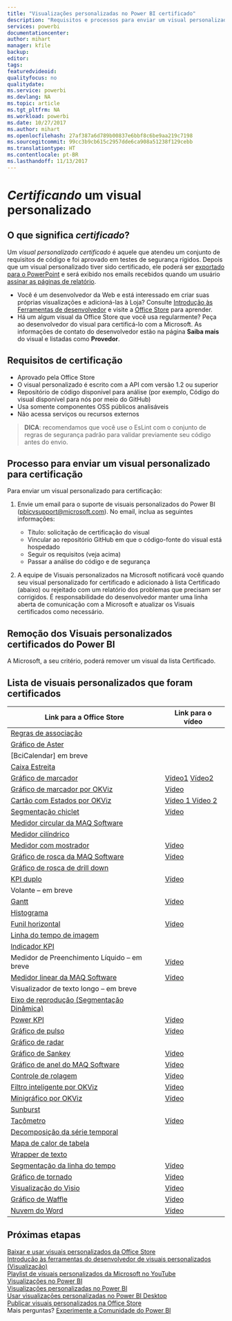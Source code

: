 ```yaml
---
title: "Visualizações personalizadas no Power BI certificado"
description: "Requisitos e processos para enviar um visual personalizado para certificação. E uma lista de visuais personalizados já certificados."
services: powerbi
documentationcenter: 
author: mihart
manager: kfile
backup: 
editor: 
tags: 
featuredvideoid: 
qualityfocus: no
qualitydate: 
ms.service: powerbi
ms.devlang: NA
ms.topic: article
ms.tgt_pltfrm: NA
ms.workload: powerbi
ms.date: 10/27/2017
ms.author: mihart
ms.openlocfilehash: 27af387a6d789b00837e6bbf8c6be9aa219c7198
ms.sourcegitcommit: 99cc3b9cb615c2957dde6ca908a51238f129cebb
ms.translationtype: HT
ms.contentlocale: pt-BR
ms.lasthandoff: 11/13/2017
---
```

# <a name="getting-a-custom-visual-certified"></a>*Certificando* um visual personalizado
## <a name="what-is-meant-by-certified"></a>O que significa *certificado*?
Um *visual personalizado certificado* é aquele que atendeu um conjunto de requisitos de código e foi aprovado em testes de segurança rígidos.  Depois que um visual personalizado tiver sido certificado, ele poderá ser [exportado para o PowerPoint](service-publish-to-powerpoint.md) e será exibido nos emails recebidos quando um usuário [assinar as páginas de relatório](service-report-subscribe.md).

* Você é um desenvolvedor da Web e está interessado em criar suas próprias visualizações e adicioná-las à Loja? Consulte [Introdução às Ferramentas de desenvolvedor](service-custom-visuals-getting-started-with-developer-tools.md) e visite a [Office Store](service-custom-visuals-office-store.md) para aprender.
* Há um algum visual da Office Store que você usa regularmente? Peça ao desenvolvedor do visual para certificá-lo com a Microsoft.  As informações de contato do desenvolvedor estão na página **Saiba mais** do visual e listadas como **Provedor**.

## <a name="certification-requirements"></a>Requisitos de certificação
* Aprovado pela Office Store    
* O visual personalizado é escrito com a API com versão 1.2 ou superior    
* Repositório de código disponível para análise (por exemplo, Código do visual disponível para nós por meio do GitHub)    
* Usa somente componentes OSS públicos analisáveis    
* Não acessa serviços ou recursos externos    

> **DICA**: recomendamos que você use o EsLint com o conjunto de regras de segurança padrão para validar previamente seu código antes do envio.
> 
> 

## <a name="process-for-submitting-a-custom-visual-for-certification"></a>Processo para enviar um visual personalizado para certificação
Para enviar um visual personalizado para certificação:

1. Envie um email para o suporte de visuais personalizados do Power BI (pbicvsupport@microsoft.com). No email, inclua as seguintes informações:    
   
   * Título: solicitação de certificação do visual    
   * Vincular ao repositório GitHub em que o código-fonte do visual está hospedado    
   * Seguir os requisitos (veja acima)    
   * Passar a análise do código e de segurança    
2. A equipe de Visuais personalizados na Microsoft notificará você quando seu visual personalizado for certificado e adicionado à lista Certificado (abaixo) ou rejeitado com um relatório dos problemas que precisam ser corrigidos. É responsabilidade do desenvolvedor manter uma linha aberta de comunicação com a Microsoft e atualizar os Visuais certificados como necessário.

## <a name="removal-of-power-bi-certified-custom-visuals"></a>Remoção dos Visuais personalizados certificados do Power BI
A Microsoft, a seu critério, poderá remover um visual da lista Certificado.  

## <a name="list-of-custom-visuals-that-have-been-certified"></a>Lista de visuais personalizados que foram certificados
| Link para a Office Store | Link para o vídeo |
| --- | --- |
| [Regras de associação](https://appsource.microsoft.com/en-us/product/power-bi-visuals/WA104380815) | |
| [Gráfico de Aster](https://appsource.microsoft.com/en-us/product/power-bi-visuals/WA104380759?src=office&tab=Overview) | |
| [BciCalendar] em breve | |
| [Caixa Estreita](https://appsource.microsoft.com/product/power-bi-visuals/WA104380831?src=office&tab=Overview) | |
| [Gráfico de marcador](https://store.office.com/en-us/app.aspx?assetid=WA104380755) |[Vídeo1](https://youtu.be/AOlsFYkfkcw)   [Vídeo2](https://youtu.be/AQvd2FhRyCI) |
| [Gráfico de marcador por OKViz](https://store.office.com/bullet-chart-by-okviz-WA104380953.aspx) |[Vídeo](https://youtu.be/mtvUNl9bMjA) |
| [Cartão com Estados por OKViz](https://store.office.com/card-with-states-by-okviz-WA104380967.aspx) |[Vídeo 1 ](https://youtu.be/myiX0BmZd8U) [Vídeo 2](https://youtu.be/AOlsFYkfkcw) |
| [Segmentação chiclet](https://store.office.com/chiclet-slicer-WA104380756.aspx) |[Vídeo](https://youtu.be/iYOkJ1APueY) |
| [Medidor circular da MAQ Software](https://appsource.microsoft.com/product/power-bi-visuals/WA104380837?tab=Overview) | |
| [Medidor cilíndrico](https://appsource.microsoft.com/en-us/product/power-bi-visuals/WA104380874) | |
| [Medidor com mostrador](https://appsource.microsoft.com/en-us/product/power-bi-visuals/WA104381184) |[Vídeo](https://youtu.be/AOlsFYkfkcw) |
| [Gráfico de rosca da MAQ Software](https://appsource.microsoft.com/product/power-bi-visuals/WA104380824?tab=Overview) |[Vídeo](https://youtu.be/pDToHDFHnq8) |
| [Gráfico de rosca de drill down](https://appsource.microsoft.com/en-us/product/power-bi-visuals/WA104380858) | |
| [KPI duplo](https://store.office.com/dual-kpi-WA104380774.aspx) |[Vídeo](https://youtu.be/821o0-eVBXo?list=PL1N57mwBHtN1vIjfvuBIzZllrmKo-Vz6x) |
| Volante – em breve | |
| [Gantt](https://store.office.com/gantt-WA104380765.aspx) |[Vídeo](https://youtu.be/qJ7s_KrGiUU) |
| [Histograma](https://store.office.com/histogram-chart-WA104380776.aspx) | |
| [Funil horizontal](https://appsource.microsoft.com/en-us/product/power-bi-visuals/WA104380846) |[Vídeo](https://youtu.be/SudZei68PPo) |
| [Linha do tempo de imagem](https://appsource.microsoft.com/en-us/product/power-bi-visuals/WA104381254) | |
| [Indicador KPI](https://store.office.com/kpi-indicator-WA104380832.aspx) | |
| Medidor de Preenchimento Líquido – em breve |[Vídeo](https://youtu.be/wQ51TTqIZc4) |
| [Medidor linear da MAQ Software](https://appsource.microsoft.com/en-us/product/power-bi-visuals/WA104380821?src=office&tab=Overview) |[Vídeo](https://youtu.be/AOlsFYkfkcw) |
| Visualizador de texto longo – em breve | |
| [Eixo de reprodução (Segmentação Dinâmica)](https://store.office.com/play-axis-dynamic-slicer-WA104380981.aspx) | |
| [Power KPI](https://appsource.microsoft.com/product/power-bi-visuals/WA104381083) |[Vídeo](https://youtu.be/IvfIP3E6-1Q) |
| [Gráfico de pulso](https://appsource.microsoft.com/en-us/product/power-bi-visuals/WA104381006?src=office&tab=Overview) |[Vídeo](https://www.youtube.com/watch?v=DQWdcQtjDVw) |
| [Gráfico de radar](https://store.office.com/radar-chart-WA104380771.aspx) | |
| [Gráfico de Sankey](https://store.office.com/app.aspx?assetid=WA104380777.aspx) |[Vídeo](https://youtu.be/WWP9wVUHGaA) |
| [Gráfico de anel do MAQ Software](https://appsource.microsoft.com/en-us/product/power-bi-visuals/WA104380824) |[Vídeo](https://youtu.be/pDToHDFHnq8) |
| [Controle de rolagem](https://store.office.com/scroller-WA104381018.aspx) |[Vídeo](https://youtu.be/uhRFQF2cGSY) |
| [Filtro inteligente por OKViz](https://store.office.com/smart-filter-by-okviz-WA104380859.aspx) |[Vídeo](https://youtu.be/gcJsDDRQq28) |
| [Minigráfico por OKViz](https://appsource.microsoft.com/en-us/product/power-bi-visuals/WA104380910?src=office&tab=Overview) |[Vídeo](https://youtu.be/0m3Vnvso9tY) |
| [Sunburst](https://appsource.microsoft.com/en-us/product/power-bi-visuals/WA104380767?src=office&tab=Overview) | |
| [Tacômetro](https://store.office.com/tachometer-WA104380937.aspx?) |[Vídeo](https://www.youtube.com/watch?v=C3OXdETbS9o) |
| [Decomposição da série temporal](https://appsource.microsoft.com/en-us/product/power-bi-visuals/WA104380897) | |
| [Mapa de calor de tabela](https://store.office.com/table-heatmap-WA104380818.aspx) | |
| [Wrapper de texto](https://appsource.microsoft.com/en-us/product/power-bi-visuals/WA104380826) | |
| [Segmentação da linha do tempo](https://store.office.com/timeline-slicer-WA104380786.aspx) |[Vídeo](https://youtu.be/ozMtZ4_NZ10) |
| [Gráfico de tornado](https://store.office.com/tornado-chart-WA104380768.aspx) |[Vídeo](https://youtu.be/AQvd2FhRyCI) |
| [Visualização do Visio](https://store.office.com/visio-visual-preview-WA104381132.aspx) |[Vídeo](https://www.youtube.com/watch?v=dCcd7rftjZA&list=PL1N57mwBHtN1vIjfvuBIzZllrmKo-Vz6x&index=2) |
| [Gráfico de Waffle](https://appsource.microsoft.com/en-us/product/power-bi-visuals/WA104381049?src=office&tab=Overview) |[Vídeo](https://youtu.be/1vRqYUsm3Vk) |
| [Nuvem do Word](https://store.office.com/word-cloud-WA104380752.aspx?) |[Vídeo](https://www.youtube.com/watch?v=AblTenl9fqo) |

## <a name="next-steps"></a>Próximas etapas
[Baixar e usar visuais personalizados da Office Store](service-custom-visuals-office-store.md)  
[Introdução às ferramentas do desenvolvedor de visuais personalizados (Visualização)](service-custom-visuals-getting-started-with-developer-tools.md)      
[Playlist de visuais personalizados da Microsoft no YouTube](https://www.youtube.com/playlist?list=PL1N57mwBHtN1vIjfvuBIzZllrmKo-Vz6x)  
[Visualizações no Power BI](power-bi-report-visualizations.md)  
[Visualizações personalizadas no Power BI](power-bi-custom-visuals.md)  
[Usar visualizações personalizadas no Power BI Desktop](power-bi-custom-visuals-use.md)  
[Publicar visuais personalizados na Office Store](developer/office-store.md)  
Mais perguntas? [Experimente a Comunidade do Power BI](http://community.powerbi.com/)

